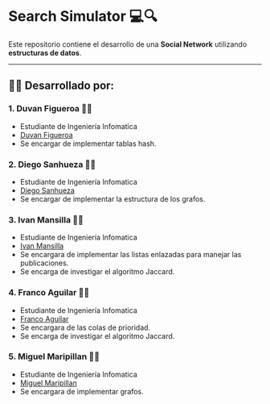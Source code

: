# Search Simulator 💻🔍

Este repositorio contiene el desarrollo de una **Social Network** utilizando **estructuras de datos**.

---

## 👨‍💻 Desarrollado por:

### 1. Duvan Figueroa 👨‍💻
- Estudiante de Ingeniería Infomatica
- [Duvan Figueroa](https://github.com/HisokaMorow1)
- Se encargar de implementar tablas hash.

### 2. Diego Sanhueza 👨‍💻
- Estudiante de Ingeniería Infomatica
- [Diego Sanhueza](https://github.com/Diego0119)
- Se encargar de implementar la estructura de los grafos.

### 3. Ivan Mansilla 👨‍💻
- Estudiante de Ingeniería Infomatica
- [Ivan Mansilla](https://github.com/ivnmansi)
- Se encargara de implementar las listas enlazadas para manejar las publicaciones.
- Se encarga de investigar el algoritmo Jaccard.

### 4. Franco Aguilar 👨‍💻
- Estudiante de Ingeniería Infomatica
- [Franco Aguilar](https://github.com/faguilardc)
- Se encargara de las colas de prioridad.
- Se encarga de investigar el algoritmo Jaccard.

### 5. Miguel Maripillan 👨‍💻
- Estudiante de Ingeniería Infomatica
- [Miguel Maripillan](https://github.com/mihel1)
- Se encargara de implementar grafos.